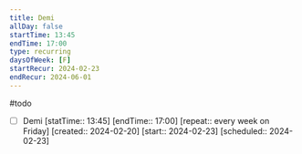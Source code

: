 ```yaml
---
title: Demi
allDay: false
startTime: 13:45
endTime: 17:00
type: recurring
daysOfWeek: [F]
startRecur: 2024-02-23
endRecur: 2024-06-01
---
```

#todo
- [ ] Demi [statTime:: 13:45] [endTime:: 17:00]  [repeat:: every week on Friday]  [created:: 2024-02-20]  [start:: 2024-02-23]  [scheduled:: 2024-02-23]
